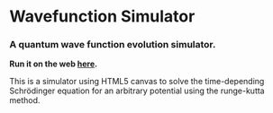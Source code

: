 # Wavefunction Simulator

### A quantum wave function evolution simulator.

**Run it on the web [here](https://piano-miles.github.io/Wavefunction-Simulator/).**

This is a simulator using HTML5 canvas to solve the time-depending Schrödinger equation for an arbitrary potential using the runge-kutta method.
